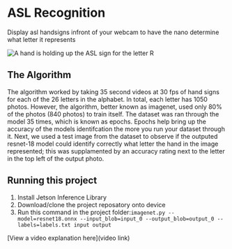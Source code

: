 # ASL Recognition

 Display asl handsigns infront of your webcam to have the nano determine what letter it represents

![A hand is holding up the ASL sign for the letter R](https://github.com/U4Shinez/Project1/blob/master/output.jpg)

## The Algorithm
The algorithm worked by taking 35 second videos at 30 fps of hand signs for each of the 26 letters in the alphabet. In total, each letter has 1050 photos. However, the algorithm, better known as imagenet, used only 80% of the photos (840 photos) to train itself. The dataset was ran through the model 35 times, which is known as epochs. Epochs help bring up the accuracy of the models identifcation the more you run your dataset through it. Next, we used a test image from the dataset to observe if the outputed resnet-18 model could identify correctly what letter the hand in the image represented; this was supplamented by an accuracy rating next to the letter in the top left of the output photo.

## Running this project
1. Install Jetson Inference Library
2. Download/clone the project reposatory onto device 
3. Run this command in the project folder:`imagenet.py --model=resnet18.onnx --input_blob=input_0 --output_blob=output_0 --labels=labels.txt input output`

[View a video explanation here](video link)
